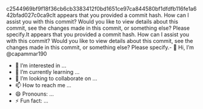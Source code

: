 c2544969bf9f18f36cb6cb3383412f0bd1651ce97ca844580bf1dfdfb116fe1a642bfad027c0ca9cIt appears that you provided a commit hash. How can I assist you with this commit? Would you like to view details about this commit, see the changes made in this commit, or something else? Please specify.It appears that you provided a commit hash. How can I assist you with this commit? Would you like to view details about this commit, see the changes made in this commit, or something else? Please specify.- 👋 Hi, I’m @capammar190
- 👀 I’m interested in ...
- 🌱 I’m currently learning ...
- 💞️ I’m looking to collaborate on ...
- 📫 How to reach me ...
- 😄 Pronouns: ...
- ⚡ Fun fact: ...

<!---
capammar190/capammar190 is a ✨ special ✨ repository because its `README.md` (this file) appears on your GitHub profile.
You can click the Preview link to take a look at your changes.
--->
